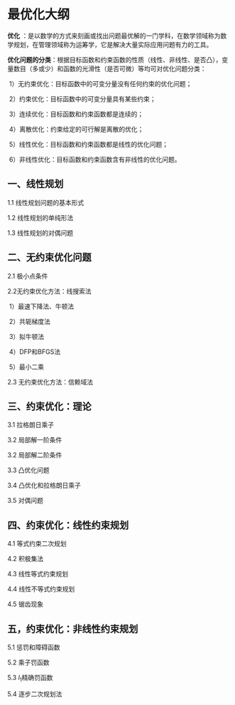 # 最优化大纲

**优化** ：是以数学的方式来刻画或找出问题最优解的一门学科，在数学领域称为数学规划，在管理领域称为运筹学，它是解决大量实际应用问题有力的工具。

**优化问题的分类**：根据目标函数和约束函数的性质（线性、非线性、是否凸），变量数目（多或少）和函数的光滑性（是否可微）等均可对优化问题分类：

​	1）无约束优化：目标函数中的可变分量没有任何约束的优化问题；

​	2）约束优化：目标函数中的可变分量具有某些约束；

​	3）连续优化：目标函数和约束函数都是连续的；

​	4）离散优化：约束给定的可行解是离散的优化；

​	5）线性优化：目标函数和约束函数都是线性的优化问题；

​	6）非线性优化：目标函数和约束函数含有非线性的优化问题。

## 一、线性规划

1.1  线性规划问题的基本形式

1.2  线性规划的单纯形法

1.3 线性规划的对偶问题

## 二、无约束优化问题

2.1 极小点条件

2.2无约束优化方法：线搜索法

​	1）最速下降法、牛顿法

​	2）共轭梯度法

​	3）拟牛顿法

​	4）DFP和BFGS法

​	5）最小二乘

2.3 无约束优化方法：信赖域法

## 三、约束优化：理论

3.1 拉格朗日乘子

3.2 局部解一阶条件

3.2 局部解二阶条件

3.3 凸优化问题

3.4 凸优化和拉格朗日乘子

3.5 对偶问题

## 四、约束优化：线性约束规划

4.1 等式约束二次规划

4.2 积极集法

4.3 线性等式约束规划

4.4 线性不等式约束规划

4.5 锯齿现象

## 五，约束优化：非线性约束规划

5.1 惩罚和障碍函数

5.2 乘子罚函数

5.3 $l_{1}$精确罚函数

5.4 逐步二次规划法